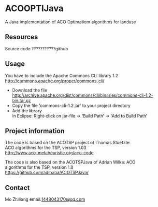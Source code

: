 ACOOPTIJava
===========

A Java implementation of ACO Optimatiom algorithms for landuse



Resources
---------

Source code
???????????github

Usage
-----

You have to include the Apache Commons CLI library 1.2  
http://commons.apache.org/proper/commons-cli/

- Download the file  
http://archive.apache.org/dist/commons/cli/binaries/commons-cli-1.2-bin.tar.gz
- Copy the file 'commons-cli-1.2.jar' to your project directory
- Add the library  
In Eclipse: Right-click on jar-file -> 'Build Path' -> 'Add to Build Path'



Project information
-------------------

The code is based on the ACOTSP project of Thomas Stuetzle:  
ACO algorithms for the TSP, version 1.03  
http://www.aco-metaheuristic.org/aco-code

The code is also based on the ACOTSPJava of Adrian Wilke:
ACO algorithms for the TSP, version 1.0
https://github.com/adibaba/ACOTSPJava/



Contact
-------

Mo Zhiliang
email:1448043170@qq.com